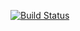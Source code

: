 [![Build Status](https://travis-ci.org/Loreen-netizen/registration_numbers_webapp.svg?branch=master)](https://travis-ci.org/Loreen-netizen/registration_numbers_webapp)